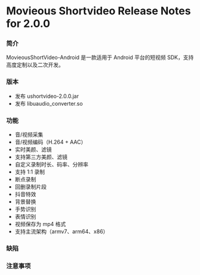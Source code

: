 # Movieous Shortvideo Release Notes for 2.0.0

### 简介

MovieousShortVideo-Android 是一款适用于 Android 平台的短视频 SDK，支持高度定制以及二次开发。

### 版本

* 发布 ushortvideo-2.0.0.jar
* 发布 libuaudio_converter.so

### 功能

* 音/视频采集
* 音/视频编码（H.264 + AAC）
* 实时美颜、滤镜
* 支持第三方美颜、滤镜
* 自定义录制时长、码率、分辨率
* 支持 1:1 录制
* 断点录制
* 回删录制片段
* 抖音特效
* 背景替换
* 手势识别
* 表情识别
* 视频保存为 mp4 格式
* 支持主流架构（armv7、arm64、x86）

### 缺陷

### 注意事项
